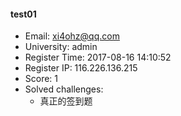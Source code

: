 #### test01  

* Email: xi4ohz@qq.com  
* University: admin  
* Register Time: 2017-08-16 14:10:52  
* Register IP: 116.226.136.215  
* Score: 1  
* Solved challenges: 
  * 真正的签到题  
